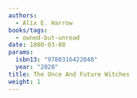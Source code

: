 ```yaml
---
authors:
  - Alix E. Harrow
books/tags:
  - owned-but-unread
date: 1800-03-08
params:
  isbn13: "9780316422048"
  year: "2020"
title: The Once And Future Witches
weight: 1
---
```


<!--more-->
